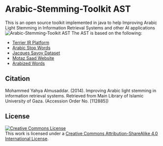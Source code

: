 # Arabic-Stemming-Toolkit AST
This is an open source toolkit implemented in java to help Improving Arabic Light Stemming in Information Retrieval Systems and other AI applications
<img alt="Arabic-Stemming-Toolkit AST" style="border-width:0" src="https://www.dropbox.com/s/a9g9lfe6ipcrh0n/AST.png" />
The AST is based  on the following:
  - [Terrier IR Platform]
  - [Arabic Stop Words]
  - [Jacques Savoy Dataset]
  - [Motaz Saad Website]
  - [Arabized Words]

Citation
----
Mohammed Yahya Almusaddar. (2014). Improving Arabic light stemming in information retrieval systems. Retrieved from Main Library of Islamic University of Gaza. (Accession Order No. [112885])

License
----
<a rel="license" href="http://creativecommons.org/licenses/by-sa/4.0/"><img alt="Creative Commons License" style="border-width:0" src="https://i.creativecommons.org/l/by-sa/4.0/88x31.png" /></a><br />This work is licensed under a <a rel="license" href="http://creativecommons.org/licenses/by-sa/4.0/">Creative Commons Attribution-ShareAlike 4.0 International License</a>.

[Terrier IR Platform]:http://terrier.org/
[Arabic Stop Words]:http://arabicstopwords.sourceforge.net
[Jacques Savoy Dataset]:http://members.unine.ch/jacques.savoy/clef
[Motaz Saad Website]:https://sites.google.com/site/motazsite
[Arabized Words]:http://ar.wiktionary.org/wiki/%D8%AA%D8%B5%D9%86%D9%8A%D9%81:%D9%83%D9%84%D9%85%D8%A7%D8%AA_%D9%85%D8%B9%D8%B1%D8%A8%D8%A9
